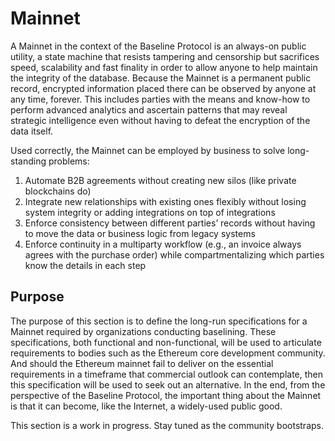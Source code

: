 # Mainnet

A Mainnet in the context of the Baseline Protocol is an always-on public utility, a state machine that resists tampering and censorship but sacrifices speed, scalability and fast finality in order to allow anyone to help maintain the integrity of the database. Because the Mainnet is a permanent public record, encrypted information placed there can be observed by anyone at any time, forever. This includes parties with the means and know-how to perform advanced analytics and ascertain patterns that may reveal strategic intelligence even without having to defeat the encryption of the data itself. 

Used correctly, the Mainnet can be employed by business to solve long-standing problems: 

1. Automate B2B agreements without creating new silos \(like private blockchains do\)
2. Integrate new relationships with existing ones flexibly without losing system integrity or adding integrations on top of integrations
3. Enforce consistency between different parties’ records without having to move the data or business logic from legacy systems 
4. Enforce continuity in a multiparty workflow \(e.g., an invoice always agrees with the purchase order\) while compartmentalizing which parties know the details in each step

## Purpose

The purpose of this section is to define the long-run specifications for a Mainnet required by organizations conducting baselining. These specifications, both functional and non-functional, will be used to articulate requirements to bodies such as the Ethereum core development community. And should the Ethereum mainnet fail to deliver on the essential requirements in a timeframe that commercial outlook can contemplate, then this specification will be used to seek out an alternative. In the end, from the perspective of the Baseline Protocol, the important thing about the Mainnet is that it can become, like the Internet, a widely-used public good.  



This section is a work in progress. Stay tuned as the community bootstraps.

